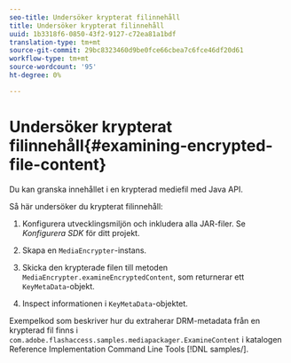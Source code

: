 ```yaml
---
seo-title: Undersöker krypterat filinnehåll
title: Undersöker krypterat filinnehåll
uuid: 1b3318f6-0850-43f2-9127-c72ea81a1bdf
translation-type: tm+mt
source-git-commit: 29bc8323460d9be0fce66cbea7c6fce46df20d61
workflow-type: tm+mt
source-wordcount: '95'
ht-degree: 0%

---
```



# Undersöker krypterat filinnehåll{#examining-encrypted-file-content}

Du kan granska innehållet i en krypterad mediefil med Java API.

Så här undersöker du krypterat filinnehåll:

1. Konfigurera utvecklingsmiljön och inkludera alla JAR-filer. Se *Konfigurera SDK* för ditt projekt.
1. Skapa en `MediaEncrypter`-instans.
1. Skicka den krypterade filen till metoden `MediaEncrypter.examineEncryptedContent`, som returnerar ett `KeyMetaData`-objekt.

1. Inspect informationen i `KeyMetaData`-objektet.

Exempelkod som beskriver hur du extraherar DRM-metadata från en krypterad fil finns i `com.adobe.flashaccess.samples.mediapackager.ExamineContent` i katalogen Reference Implementation Command Line Tools [!DNL samples/].
